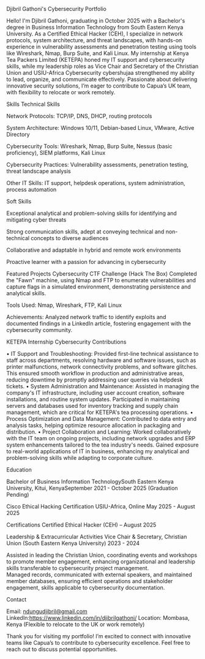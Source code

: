 Djibril Gathoni's Cybersecurity Portfolio

Hello! I'm Djibril Gathoni, graduating in October 2025 with a Bachelor's degree in Business Information Technology from South Eastern Kenya University. As a Certified Ethical Hacker (CEH), I specialize in network protocols, system architecture, and threat landscapes, with hands-on experience in vulnerability assessments and penetration testing using tools like Wireshark, Nmap, Burp Suite, and Kali Linux. My internship at Kenya Tea Packers Limited (KETEPA) honed my IT support and cybersecurity skills, while my leadership roles as Vice Chair and Secretary of the Christian Union and USIU-Africa Cybersecurity cybershujaa strengthened my ability to lead, organize, and communicate effectively. Passionate about delivering innovative security solutions, I’m eager to contribute to Capua’s UK team, with flexibility to relocate or work remotely.

Skills
Technical Skills

Network Protocols: TCP/IP, DNS, DHCP, routing protocols

System Architecture: Windows 10/11, Debian-based Linux, VMware, Active Directory

Cybersecurity Tools: Wireshark, Nmap, Burp Suite, Nessus (basic proficiency), SIEM platforms, Kali Linux

Cybersecurity Practices: Vulnerability assessments, penetration testing, threat landscape analysis

Other IT Skills: IT support, helpdesk operations, system administration, process automation


Soft Skills

Exceptional analytical and problem-solving skills for identifying and mitigating cyber threats

Strong communication skills, adept at conveying technical and non-technical concepts to diverse audiences

Collaborative and adaptable in hybrid and remote work environments

Proactive learner with a passion for advancing in cybersecurity


Featured Projects
Cybersecurity CTF Challenge (Hack The Box)
Completed the "Fawn" machine, using Nmap and FTP to enumerate vulnerabilities and capture flags in a simulated environment, demonstrating persistence and analytical skills.

Tools Used: Nmap, Wireshark, FTP, Kali Linux

Achievements: Analyzed network traffic to identify exploits and documented findings in a LinkedIn article, fostering engagement with the cybersecurity community.



KETEPA Internship Cybersecurity Contributions

•	IT Support and Troubleshooting: Provided first-line technical assistance to staff across departments, resolving hardware and software issues, such as printer malfunctions, network connectivity problems, and software glitches. This ensured smooth workflow in production and administrative areas, reducing downtime by promptly addressing user queries via helpdesk tickets.
•	System Administration and Maintenance: Assisted in managing the company's IT infrastructure, including user account creation, software installations, and routine system updates. Participated in maintaining servers and databases used for inventory tracking and supply chain management, which are critical for KETEPA's tea processing operations.
•	Process Optimization and Data Management: Contributed to data entry and analysis tasks, helping optimize resource allocation in packaging and distribution. 
•	Project Collaboration and Learning: Worked collaboratively with the IT team on ongoing projects, including network upgrades and ERP system enhancements tailored to the tea industry's needs. Gained exposure to real-world applications of IT in business, enhancing my analytical and problem-solving skills while adapting to corporate culture.


Education

Bachelor of Business Information TechnologySouth Eastern Kenya University, Kitui, KenyaSeptember 2021 - October 2025 (Graduation Pending)

Cisco Ethical Hacking Certification USIU-Africa, Online May 2025 - August 2025

Certifications
Certified Ethical Hacker (CEH) – August 2025

Leadership & Extracurricular Activities
Vice Chair & Secretary, Christian Union (South Eastern Kenya University) 2023 - 2024 

Assisted in leading the Christian Union, coordinating events and workshops to promote member engagement, enhancing organizational and leadership skills transferable to cybersecurity project management.  
Managed records, communicated with external speakers, and maintained member databases, ensuring efficient operations and stakeholder engagement, skills applicable to cybersecurity documentation.


Contact

Email: ndungudjibril@gmail.com  
LinkedIn:https://www.linkedin.com/in/djibrilgathoni/
Location: Mombasa, Kenya (Flexible to relocate to the UK or work remotely)


Thank you for visiting my portfolio! I’m excited to connect with innovative teams like Capua’s to contribute to cybersecurity excellence. Feel free to reach out to discuss potential opportunities.
